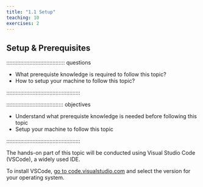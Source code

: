 ```yaml
---
title: "1.1 Setup"
teaching: 10
exercises: 2
---
```


## Setup & Prerequisites

:::::::::::::::::::::::::::::::::::::: questions 

- What prerequiste knowledge is required to follow this topic?
- How to setup your machine to follow this topic?

::::::::::::::::::::::::::::::::::::::::::::::::

::::::::::::::::::::::::::::::::::::: objectives

- Understand what prerequiste knowledge is needed before following this topic
- Setup your machine to follow this topic

::::::::::::::::::::::::::::::::::::::::::::::::


The hands-on part of this topic will be conducted using Visual Studio Code (VSCode), a widely used IDE.

To install VSCode, [go to code.visualstudio.com](https://code.visualstudio.com) and select the version for your operating system. 
